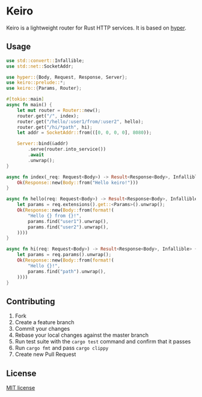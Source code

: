 # Keiro
Keiro is a lightweight router for Rust HTTP services. It is based on [hyper](https://github.com/hyperium/hyper).

## Usage
```rust
use std::convert::Infallible;
use std::net::SocketAddr;

use hyper::{Body, Request, Response, Server};
use keiro::prelude::*;
use keiro::{Params, Router};

#[tokio::main]
async fn main() {
    let mut router = Router::new();
    router.get("/", index);
    router.get("/hello/:user1/from/:user2", hello);
    router.get("/hi/*path", hi);
    let addr = SocketAddr::from(([0, 0, 0, 0], 8080));

    Server::bind(&addr)
        .serve(router.into_service())
        .await
        .unwrap();
}

async fn index(_req: Request<Body>) -> Result<Response<Body>, Infallible> {
    Ok(Response::new(Body::from("Hello keiro!")))
}

async fn hello(req: Request<Body>) -> Result<Response<Body>, Infallible> {
    let params = req.extensions().get::<Params>().unwrap();
    Ok(Response::new(Body::from(format!(
        "Hello {} from {}!",
        params.find("user1").unwrap(),
        params.find("user2").unwrap(),
    ))))
}

async fn hi(req: Request<Body>) -> Result<Response<Body>, Infallible> {
    let params = req.params().unwrap();
    Ok(Response::new(Body::from(format!(
        "Hello {}!",
        params.find("path").unwrap(),
    ))))
}
```

## Contributing
1. Fork
2. Create a feature branch
3. Commit your changes
4. Rebase your local changes against the master branch
5. Run test suite with the `cargo test` command and confirm that it passes
6. Run `cargo fmt` and pass `cargo clippy`
7. Create new Pull Request

## License
[MIT license](LICENSE)
